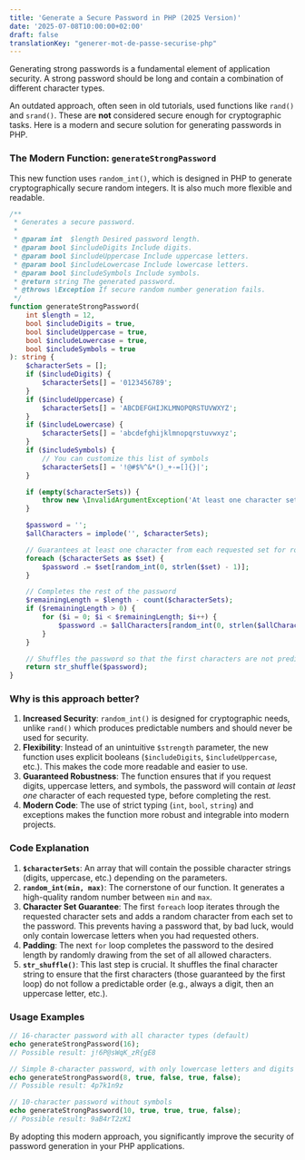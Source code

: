 ```yaml
---
title: 'Generate a Secure Password in PHP (2025 Version)'
date: '2025-07-08T10:00:00+02:00'
draft: false
translationKey: "generer-mot-de-passe-securise-php"
---
```


Generating strong passwords is a fundamental element of application security. A strong password should be long and contain a combination of different character types.

An outdated approach, often seen in old tutorials, used functions like `rand()` and `srand()`. These are **not** considered secure enough for cryptographic tasks. Here is a modern and secure solution for generating passwords in PHP.

### The Modern Function: `generateStrongPassword`

This new function uses `random_int()`, which is designed in PHP to generate cryptographically secure random integers. It is also much more flexible and readable.

```php
/**
 * Generates a secure password.
 *
 * @param int  $length Desired password length.
 * @param bool $includeDigits Include digits.
 * @param bool $includeUppercase Include uppercase letters.
 * @param bool $includeLowercase Include lowercase letters.
 * @param bool $includeSymbols Include symbols.
 * @return string The generated password.
 * @throws \Exception If secure random number generation fails.
 */
function generateStrongPassword(
    int $length = 12,
    bool $includeDigits = true,
    bool $includeUppercase = true,
    bool $includeLowercase = true,
    bool $includeSymbols = true
): string {
    $characterSets = [];
    if ($includeDigits) {
        $characterSets[] = '0123456789';
    }
    if ($includeUppercase) {
        $characterSets[] = 'ABCDEFGHIJKLMNOPQRSTUVWXYZ';
    }
    if ($includeLowercase) {
        $characterSets[] = 'abcdefghijklmnopqrstuvwxyz';
    }
    if ($includeSymbols) {
        // You can customize this list of symbols
        $characterSets[] = '!@#$%^&*()_+-=[]{}|';
    }

    if (empty($characterSets)) {
        throw new \InvalidArgumentException('At least one character set must be selected.');
    }

    $password = '';
    $allCharacters = implode('', $characterSets);

    // Guarantees at least one character from each requested set for robustness
    foreach ($characterSets as $set) {
        $password .= $set[random_int(0, strlen($set) - 1)];
    }

    // Completes the rest of the password
    $remainingLength = $length - count($characterSets);
    if ($remainingLength > 0) {
        for ($i = 0; $i < $remainingLength; $i++) {
            $password .= $allCharacters[random_int(0, strlen($allCharacters) - 1)];
        }
    }

    // Shuffles the password so that the first characters are not predictable
    return str_shuffle($password);
}
```

### Why is this approach better?

1.  **Increased Security**: `random_int()` is designed for cryptographic needs, unlike `rand()` which produces predictable numbers and should never be used for security.
2.  **Flexibility**: Instead of an unintuitive `$strength` parameter, the new function uses explicit booleans (`$includeDigits`, `$includeUppercase`, etc.). This makes the code more readable and easier to use.
3.  **Guaranteed Robustness**: The function ensures that if you request digits, uppercase letters, and symbols, the password will contain *at least one* character of each requested type, before completing the rest.
4.  **Modern Code**: The use of strict typing (`int`, `bool`, `string`) and exceptions makes the function more robust and integrable into modern projects.

### Code Explanation

1.  **`$characterSets`**: An array that will contain the possible character strings (digits, uppercase, etc.) depending on the parameters.
2.  **`random_int(min, max)`**: The cornerstone of our function. It generates a high-quality random number between `min` and `max`.
3.  **Character Set Guarantee**: The first `foreach` loop iterates through the requested character sets and adds a random character from each set to the password. This prevents having a password that, by bad luck, would only contain lowercase letters when you had requested others.
4.  **Padding**: The next `for` loop completes the password to the desired length by randomly drawing from the set of all allowed characters.
5.  **`str_shuffle()`**: This last step is crucial. It shuffles the final character string to ensure that the first characters (those guaranteed by the first loop) do not follow a predictable order (e.g., always a digit, then an uppercase letter, etc.).

### Usage Examples

```php
// 16-character password with all character types (default)
echo generateStrongPassword(16);
// Possible result: j!6P@sWqK_zR{gE8

// Simple 8-character password, with only lowercase letters and digits
echo generateStrongPassword(8, true, false, true, false);
// Possible result: 4p7k1n9z

// 10-character password without symbols
echo generateStrongPassword(10, true, true, true, false);
// Possible result: 9aB4rT2zK1
```

By adopting this modern approach, you significantly improve the security of password generation in your PHP applications.

